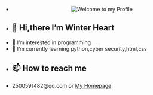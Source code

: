 - <div align="center">
  <img src="https://github.com/BrunnerLivio/brunnerlivio/blob/master/images/welcome.png?raw=true" style="max-width: 100%;" alt="Welcome to my Profile" />
- <h2>👋 Hi,there I’m Winter Heart
- 👀 I’m interested in programming
- 🌱 I’m currently learning python,cyber security,html,css
- <h2>📫 How to reach me 
- <p>2500591482@qq.com or <a href="https://whgal.top/" target="_blank">My Homepage
<!---
nomaluser/nomaluser is a ✨ special ✨ repository because its `README.md` (this file) appears on your GitHub profile.
You can click the Preview link to take a look at your changes.
--->
